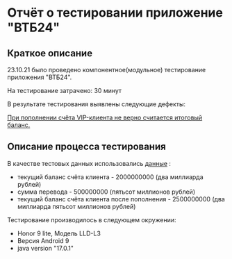 # Отчёт о тестировании приложение "ВТБ24"

## Краткое описание

23.10.21 было проведено компонентное(модульное) тестирование приложения "ВТБ24".

На тестирование затрачено: 30 минут

В результате тестирования выявлены следующие дефекты:

[При пополнении счёта VIP-клиента не верно считается итоговый баланс.](https://github.com/Nikolay-Potapov/Money-Transfer/issues/1)

## Описание процесса тестирования

В качестве тестовых данных использовались [данные](https://github.com/netology-code/javaqa-homeworks/blob/master/intro/MERGED.md) :
* текущий баланс счёта клиента - 2000000000 (два миллиарда рублей)
* сумма перевода - 500000000 (пятьсот миллионов рублей)
* текущий баланс счёта клиента после пополнения - 2500000000 (два миллиарда пятьсот миллионов рублей)

Тестирование производилось в следующем окружении:
* Honor 9 lite, Модель LLD-L3
* Версия Android 9
* java version "17.0.1"
